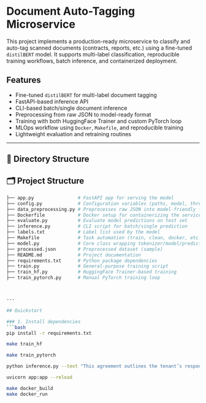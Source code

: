 # Document Auto-Tagging Microservice

This project implements a production-ready microservice to classify and auto-tag scanned documents (contracts, reports, etc.) using a fine-tuned `distilBERT` model. It supports multi-label classification, reproducible training workflows, batch inference, and containerized deployment.

## Features

- Fine-tuned `distilBERT` for multi-label document tagging
- FastAPI-based inference API
- CLI-based batch/single document inference
- Preprocessing from raw JSON to model-ready format
- Training with both HuggingFace Trainer and custom PyTorch loop
- MLOps workflow using `Docker`, `Makefile`, and reproducible training
- Lightweight evaluation and retraining routines

---

## 📁 Directory Structure



## 🗂️ Project Structure

```bash
├── app.py                # FastAPI app for serving the model
├── config.py             # Configuration variables (paths, model, thresholds)
├── data_preprocessing.py # Preprocesses raw JSON into model-friendly format
├── Dockerfile            # Docker setup for containerizing the service
├── evaluate.py           # Evaluate model predictions on test set
├── inference.py          # CLI script for batch/single prediction
├── labels.txt            # Label list used by the model
├── Makefile              # Task automation (train, clean, docker, etc.)
├── model.py              # Core class wrapping tokenizer/model/prediction
├── processed.json        # Preprocessed dataset (sample)
├── README.md             # Project documentation
├── requirements.txt      # Python package dependencies
├── train.py              # General-purpose training script
├── train_hf.py           # HuggingFace Trainer-based training
├── train_pytorch.py      # Manual PyTorch training loop



---

## Quickstart

### 1. Install dependencies
```bash
pip install -r requirements.txt

make train_hf

make train_pytorch

python inference.py --text "This agreement outlines the tenant’s responsibilities..."

uvicorn app:app --reload

make docker_build
make docker_run




